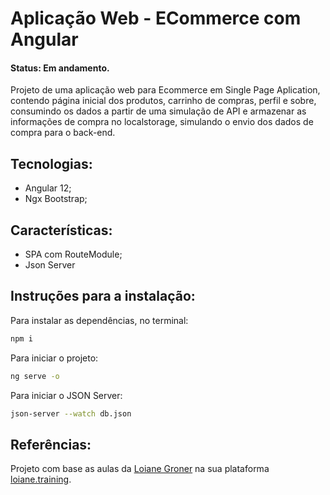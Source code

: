 # Aplicação Web - ECommerce com Angular
#### Status: Em andamento.
Projeto de uma aplicação web para Ecommerce em Single Page Aplication, contendo página inicial dos produtos, carrinho de compras, perfil e sobre, consumindo os dados a partir de uma simulação de API e armazenar as informações de compra no localstorage, simulando o envio dos dados de compra para o back-end.

## Tecnologias:
- Angular 12;
- Ngx Bootstrap;

## Características:
- SPA com RouteModule;
- Json Server

## Instruções para a instalação:

Para instalar as dependências, no terminal:

```sh
npm i
```
Para iniciar o projeto:
```sh
ng serve -o
```
Para iniciar o JSON Server:
```sh
json-server --watch db.json
```

## Referências:
Projeto com base as aulas da [Loiane Groner](https://github.com/loiane) na sua plataforma [loiane.training](https://loiane.training/curso/angular).


